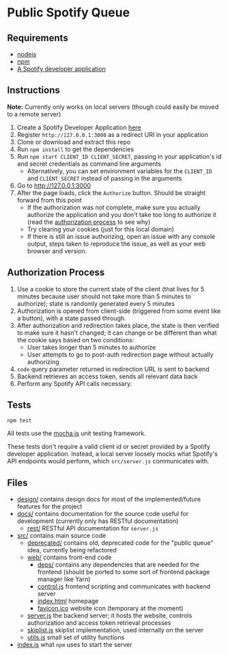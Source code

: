 # Public Spotify Queue

## Requirements

+ [nodejs](https://nodejs.org/en/)
+ [npm](https://www.npmjs.com/)
+ [A Spotify developer application](https://developer.spotify.com/dashboard/)

## Instructions

**Note:** Currently only works on local servers (though could easily be moved to a remote server)

1. Create a Spotify Developer Application [here](https://developer.spotify.com/dashboard/)
2. Register `http://127.0.0.1:3000` as a redirect URI in your application
3. Clone or download and extract this repo
4. Run `npm install` to get the dependencies
5. Run `npm start CLIENT_ID CLIENT_SECRET`, passing in your application's id and secret credentials as command line arguments
	+ Alternatively, you can set environment variables for the `CLIENT_ID` and `CLIENT_SECRET` instead of passing in the arguments
6. Go to http://127.0.0.1:3000
7. After the page loads, click the `Authorize` button. Should be straight forward from this point
	+ If the authorization was not complete, make sure you actually authorize the application and you don't take too long to authorize it (read the [authorization process](#auth-proc) to see why)
	+ Try clearing your cookies (just for this local domain)
	+ If there is still an issue authorizing, open an issue with any console output, steps taken to reproduce the issue, as well as your web browser and version.

## <a id="auth-proc"></a> Authorization Process

1. Use a cookie to store the current state of the client (that lives for 5 minutes because user should not take more than 5 minutes to authorize); state is randomly generated every 5 minutes
2. Authorization is opened from client-side (triggered from some event like a button), with a state passed through.
3. After authorization and redirection takes place, the state is then verified to make sure it hasn't changed; it can change or be different than what the cookie says based on two conditions:
	+ User takes longer than 5 minutes to authorize
	+ User attempts to go to post-auth redirection page without actually authorizing
4. `code` query parameter returned in redirection URL is sent to backend
5. Backend retrieves an access token, sends all relevant data back
6. Perform any Spotify API calls necessary.

## Tests

```shell
npm test
```

All tests use the [mocha.js](https://mochajs.org/) unit testing framework.

These tests don't require a valid client id or secret provided by a Spotify developer application. Instead, a local server loosely mocks what Spotify's API endpoints would perform, which `src/server.js` communicates with.

## Files

+ [design/](./design/) contains design docs for most of the implemented/future features for the project
+ [docs/](./docs/) contains documentation for the source code useful for development (currently only has RESTful documentation)
	+ [rest/](./design/rest/) RESTful API documentation for `server.js`
+ [src/](./src/) contains main source code
	+ [deprecated/](./src/deprecated/) contains old, deprecated code for the "public queue" idea, currently being refactored
	+ [web/](./src/web/) contains front-end code
		+ [deps/](./src/web/deps/) contains any dependencies that are needed for the frontend (should be ported to some sort of frontend package manager like Yarn)
		+ [control.js](./src/web/control.js) frontend scripting and communicates with backend server
		+ [index.html](./src/web/index.html) homepage
		+ [favicon.ico](./src/web/favicon.ico) website icon (temporary at the moment)
	+ [server.js](./src/server.js) the backend server; it hosts the website, controls authorization and access token retrieval processes
	+ [skiplist.js](./src/skiplist.js) skiplist implementation, used internally on the server
	+ [utils.js](./src/utils.js) small set of utility functions
+ [index.js](./index.js) what `npm` uses to start the server
